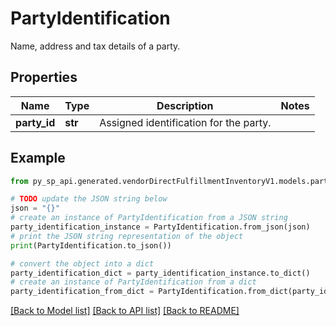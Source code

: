# PartyIdentification

Name, address and tax details of a party.

## Properties

Name | Type | Description | Notes
------------ | ------------- | ------------- | -------------
**party_id** | **str** | Assigned identification for the party. | 

## Example

```python
from py_sp_api.generated.vendorDirectFulfillmentInventoryV1.models.party_identification import PartyIdentification

# TODO update the JSON string below
json = "{}"
# create an instance of PartyIdentification from a JSON string
party_identification_instance = PartyIdentification.from_json(json)
# print the JSON string representation of the object
print(PartyIdentification.to_json())

# convert the object into a dict
party_identification_dict = party_identification_instance.to_dict()
# create an instance of PartyIdentification from a dict
party_identification_from_dict = PartyIdentification.from_dict(party_identification_dict)
```
[[Back to Model list]](../README.md#documentation-for-models) [[Back to API list]](../README.md#documentation-for-api-endpoints) [[Back to README]](../README.md)


